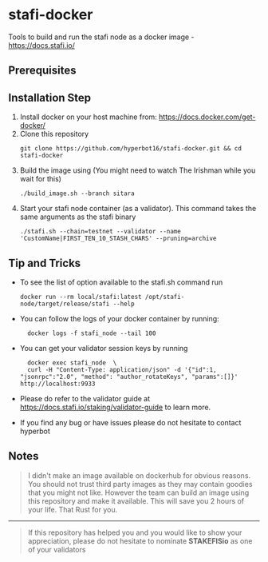 # stafi-docker
Tools to build and run the stafi node as a docker image  - https://docs.stafi.io/

## Prerequisites



## Installation Step 

1. Install docker on your host machine from: https://docs.docker.com/get-docker/
2. Clone this repository
    ```
    git clone https://github.com/hyperbot16/stafi-docker.git && cd stafi-docker
    ```
3. Build the image using (You might need to watch The Irishman while you wait for this)
    ```
    ./build_image.sh --branch sitara
    ```
4. Start your stafi node container (as a validator). This command takes the same arguments as the stafi binary
    ```
    ./stafi.sh --chain=testnet --validator --name 'CustomName|FIRST_TEN_10_STASH_CHARS' --pruning=archive
    ```


## Tip and Tricks

* To see the list of option available to the stafi.sh command run 

  ```
  docker run --rm local/stafi:latest /opt/stafi-node/target/release/stafi --help
  ```

* You can follow the logs of your docker container by running:
  
  ```
    docker logs -f stafi_node --tail 100
  ```

* You can get your validator session keys by running
  ```
    docker exec stafi_node  \
    curl -H "Content-Type: application/json" -d '{"id":1, "jsonrpc":"2.0", "method": "author_rotateKeys", "params":[]}' http://localhost:9933
  ```

* Please do refer to the validator guide at https://docs.stafi.io/staking/validator-guide to learn more.

* If you find any bug or have issues please do not hesitate to contact hyperbot


## Notes

> I didn't make an image available on dockerhub for obvious reasons. You should not trust
third party images as they may contain goodies that you might not like. However the team
can build an image using this repository and make it available. This will save you 2 hours
of your life. That Rust for you. 

---

> If this repository has helped you and you would like to show your appreciation, 
> please do not hesitate to nominate **STAKEFISio** as one of your validators

